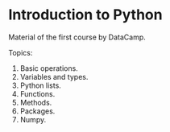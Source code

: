 # Introduction to Python  
Material of the first course by DataCamp.  

Topics:   
1. Basic operations.  
2. Variables and types.  
3. Python lists.  
4. Functions.  
5. Methods.  
6. Packages.  
7. Numpy.  
